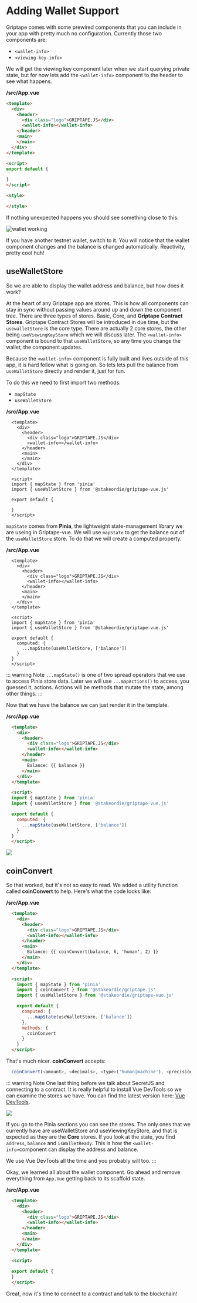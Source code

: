 # Adding Wallet Support

Griptape comes with some prewired components that you can include in your app with pretty much no configuration. Currently those two components are:

- `<wallet-info>`
- `<viewing-key-info>`

We will get the viewing key component later when we start querying private state, but for now lets add the `<wallet-info>` component to the header to see what happens.

**/src/App.vue**

```html {2-9}
<template>
  <div>
    <header>
      <div class="logo">GRIPTAPE.JS</div>
      <wallet-info></wallet-info>
    </header>
    <main>
    </main>
  </div>
</template>

<script>
export default {

}
</script>

<style>

</style>
```

If nothing unexpected happens you should see something close to this:

![wallet working](/wallet-working.png)

If you have another testnet wallet, switch to it. You will notice that the wallet component changes and the balance is changed automatically. Reactivity, pretty cool huh!

## useWalletStore

So we are able to display the wallet address and balance, but how does it work?

At the heart of any Griptape app are stores. This is how all components can stay in sync without passing values around up and down the component tree. There are three types of stores. Basic, Core, and **Griptape Contract Stores**. Griptape Contract Stores will be introduced in due time, but the `usewalletStore` is the core type. There are actually 2 core stores, the other being `useViewingKeyStore` which we will discuss later. The `<wallet-info>` component is bound to that `useWalletStore`, so any time you change the wallet, the component updates.

Because the `<wallet-info>` component is fully built and lives outside of this app, it is hard follow what is going on. So lets lets pull the balance from `useWalletStore` directly and render it, just for fun.

To do this we need to first import two methods:
- `mapState`
- `useWalletStore`

**/src/App.vue**
```html{13-14}
  <template>
    <div>
      <header>
        <div class="logo">GRIPTAPE.JS</div>
        <wallet-info></wallet-info>
      </header>
      <main>
      </main>
    </div>
  </template>

  <script>
  import { mapState } from 'pinia'
  import { useWalletStore } from '@stakeordie/griptape-vue.js'

  export default {
    
  }
  </script>
```

`mapState` comes from **Pinia**, the lightweight state-management library we are useing in Griptape-vue. We will use `mapState` to get the balance out of the `useWalletStore` store. To do that we will create a computed property.


**/src/App.vue**
```html{17-19}
  <template>
    <div>
      <header>
        <div class="logo">GRIPTAPE.JS</div>
        <wallet-info></wallet-info>
      </header>
      <main>
      </main>
    </div>
  </template>

  <script>
  import { mapState } from 'pinia'
  import { useWalletStore } from '@stakeordie/griptape-vue.js'

  export default {
    computed: {
      ...mapState(useWalletStore, ['balance'])
    }
  }
  </script>
```

::: warning Note
`...mapState()` is one of two spread operators that we use to access Pinia store data. Later we will use `...mapActions()` to access, you guessed it, actions. Actions will be methods that mutate the state, among other things.
:::

Now that we have the balance we can just render it in the template.

**/src/App.vue**
```html {8}
  <template>
    <div>
      <header>
        <div class="logo">GRIPTAPE.JS</div>
        <wallet-info></wallet-info>
      </header>
      <main>
        Balance: {{ balance }}
      </main>
    </div>
  </template>

  <script>
  import { mapState } from 'pinia'
  import { useWalletStore } from '@stakeordie/griptape-vue.js'

  export default {
    computed: {
      ...mapState(useWalletStore, ['balance'])
    }
  }
  </script>
```

![](/tutorial/wallet-support/balance-machine.png)

## coinConvert

So that worked, but it's not so easy to read. We added a utility function called **coinConvert** to help. Here's what the code looks like:

**/src/App.vue**
```html {8,15,22-24}
  <template>
    <div>
      <header>
        <div class="logo">GRIPTAPE.JS</div>
        <wallet-info></wallet-info>
      </header>
      <main>
        Balance: {{ coinConvert(balance, 6, 'human', 2) }}
      </main>
    </div>
  </template>

  <script>
    import { mapState } from 'pinia'
    import { coinConvert } from '@stakeordie/griptape.js'
    import { useWalletStore } from '@stakeordie/griptape-vue.js'

    export default {
      computed: {
        ...mapState(useWalletStore, ['balance'])
      },
      methods: {
        coinConvert
      }
    }
  </script>
```

That's much nicer. **coinConvert** accepts:
```javascript
  coinConvert(<amount>, <decimals>, <type>('human|machine'), <precision>)
```

::: warning Note
One last thing before we talk about SecretJS and connecting to a contract. It is really helpful to install Vue DevTools so we can examine the stores we have. You can find the latest version here: [Vue DevTools](https://chrome.google.com/webstore/detail/vuejs-devtools/ljjemllljcmogpfapbkkighbhhppjdbg?hl=en).

![](/tutorial/wallet-support/vue-devtools.png)

If you go to the Pinia sections you can see the stores. The only ones that we currently have are useWalletStore and useViewingKeyStore, and that is expected as they are the **Core** stores. If you look at the state, you find `address`, `balance` and `isWalletReady`. This is how the `<wallet-info>`component can display the address and balance.

We use Vue DevTools all the time and you probably will too. 
:::

Okay, we learned all about the wallet component. Go ahead and remove everything from `App.Vue` getting back to its scaffold state.


**/src/App.vue**
```html
  <template>
    <div>
      <header>
        <div class="logo">GRIPTAPE.JS</div>
        <wallet-info></wallet-info>
      </header>
      <main>
      </main>
    </div>
  </template>

  <script>
  
  export default {
  }
  </script>
```

Great, now it's time to connect to a contract and talk to the blockchain!
